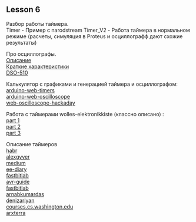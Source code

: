 ## Lesson 6 <br>

Разбор работы таймера. <br>
Timer - Пример с narodstream
Timer_V2 - Работа таймера в нормальном режиме (расчеты, симуляция в Proteus и осциллографф дают схожие результаты) 

Про осциллографы. <br>
[Описание](https://www.tek.com/ru/blog/what-is-an-oscilloscope)<br>
[Краткие характеристики](https://cem-instruments.ru/blog/sovety-pokupatelyam/osnovnye-kharakteristiki-tsifrovykh-ostsillografov/) <br>
[DSO-510](https://www.fnirsi.com/products/dso-510?srsltid=AfmBOoowlyqYBiIE3wJNc4DLdj5gSOZiqrDQM24ljShnvDGJcIQz7c9E) <br>


Калькулятор с графиками и генерацией таймера и осциллографом: <br>
[arduino-web-timers](ttps://dbuezas.github.io/arduino-web-timers/#mcu=ATMEGA328P&timer=0) <br>
[arduino-web-oscilloscope](https://dbuezas.github.io/arduino-web-oscilloscope/) <br>
[web-oscilloscope-hackaday](
https://hackaday.com/2021/02/22/slick-web-oscilloscope-is-ready-in-a-flash-literally/)  <br>

Работа с таймерами wolles-elektronikkiste (классно описано) : <br>
[part 1](
https://wolles-elektronikkiste.de/en/timer-and-pwm-part-1-8-bit-timer0-2) <br> 
[part 2](https://wolles-elektronikkiste.de/en/timer-and-pwm-part-2-16-bit-timer1) <br>
[part 3](https://wolles-elektronikkiste.de/en/interrupts-part-3-timer-interrupts)  <br>

Описание таймеров <br>
[habr](https://habr.com/ru/articles/453276/)  <br>
[alexgyver](https://alexgyver.ru/lessons/timer-isr/)  <br>
[medium](https://medium.com/@ee-diary/atmega328p-timer-programming-examples-d59c9255d8fa)  <br>
[ee-diary](https://www.ee-diary.com/2022/07/atmega328p-timer-0-time-delay-with.html)  <br>
[fastbitlab](ttps://fastbitlab.com/atmega328p-timer-peripheral-explanation/) <br>
[avr-guide](https://avr-guide.github.io/timers-on-the-atmega328/)  <br>
[fastbitlab](https://fastbitlab.com/fsm-lecture-64-atmega328p-timer-registers-and-setup-code/) <br>
[arnabkumardas](https://www.arnabkumardas.com/arduino-tutorial/timer-0-counter-0-concept/) <br>
[denizariyan](https://denizariyan.com/interrupt-based-timer-for-atmega328p) <br>
[courses.cs.washington.edu](https://courses.cs.washington.edu/courses/csep567/10wi/lectures/Lecture7.pdf) <br>
[arxterra](https://www.arxterra.com/9-atmega328p-timers/) <br>


